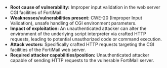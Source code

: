 - **Root cause of vulnerability:** Improper input validation in the web server CGI facilities of FortiMail.
- **Weaknesses/vulnerabilities present:** CWE-20 (Improper Input Validation), unsafe handling of CGI environment parameters.
- **Impact of exploitation:** An unauthenticated attacker can alter the environment of the underlying script interpreter via crafted HTTP requests, leading to potential unauthorized code or command execution.
- **Attack vectors:** Specifically crafted HTTP requests targeting the CGI facilities of the FortiMail web server.
- **Required attacker capabilities/position:** Unauthenticated attacker capable of sending HTTP requests to the vulnerable FortiMail server.